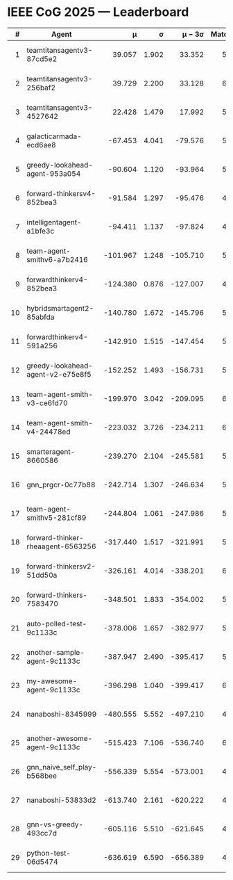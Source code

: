 # IEEE CoG 2025 — Leaderboard

| # | Agent | μ | σ | μ − 3σ | Matches | Updated |
|---:|---|---:|---:|---:|---:|---|
| 1 | teamtitansagentv3-87cd5e2 | 39.057 | 1.902 | 33.352 | 5872 | 2025-08-19 09:16 |
| 2 | teamtitansagentv3-256baf2 | 39.729 | 2.200 | 33.128 | 6108 | 2025-08-19 09:16 |
| 3 | teamtitansagentv3-4527642 | 22.428 | 1.479 | 17.992 | 5656 | 2025-08-19 09:16 |
| 4 | galacticarmada-ecd6ae8 | -67.453 | 4.041 | -79.576 | 5880 | 2025-08-19 09:16 |
| 5 | greedy-lookahead-agent-953a054 | -90.604 | 1.120 | -93.964 | 5568 | 2025-08-19 09:16 |
| 6 | forward-thinkersv4-852bea3 | -91.584 | 1.297 | -95.476 | 4989 | 2025-08-19 09:16 |
| 7 | intelligentagent-a1bfe3c | -94.411 | 1.137 | -97.824 | 4676 | 2025-08-19 09:16 |
| 8 | team-agent-smithv6-a7b2416 | -101.967 | 1.248 | -105.710 | 5720 | 2025-08-19 09:16 |
| 9 | forwardthinkerv4-852bea3 | -124.380 | 0.876 | -127.007 | 4756 | 2025-08-19 09:16 |
| 10 | hybridsmartagent2-85abfda | -140.780 | 1.672 | -145.796 | 5470 | 2025-08-19 09:16 |
| 11 | forwardthinkerv4-591a256 | -142.910 | 1.515 | -147.454 | 5155 | 2025-08-19 09:16 |
| 12 | greedy-lookahead-agent-v2-e75e8f5 | -152.252 | 1.493 | -156.731 | 5968 | 2025-08-19 09:16 |
| 13 | team-agent-smith-v3-ce6fd70 | -199.970 | 3.042 | -209.095 | 6346 | 2025-08-19 09:16 |
| 14 | team-agent-smith-v4-24478ed | -223.032 | 3.726 | -234.211 | 6026 | 2025-08-19 09:16 |
| 15 | smarteragent-8660586 | -239.270 | 2.104 | -245.581 | 5060 | 2025-08-19 09:16 |
| 16 | gnn_prgcr-0c77b88 | -242.714 | 1.307 | -246.634 | 5610 | 2025-08-19 09:16 |
| 17 | team-agent-smithv5-281cf89 | -244.804 | 1.061 | -247.986 | 5940 | 2025-08-19 09:16 |
| 18 | forward-thinker-rheaagent-6563256 | -317.440 | 1.517 | -321.991 | 5382 | 2025-08-19 09:16 |
| 19 | forward-thinkersv2-51dd50a | -326.161 | 4.014 | -338.201 | 6002 | 2025-08-19 09:16 |
| 20 | forward-thinkers-7583470 | -348.501 | 1.833 | -354.002 | 5340 | 2025-08-19 09:16 |
| 21 | auto-polled-test-9c1133c | -378.006 | 1.657 | -382.977 | 5500 | 2025-08-19 09:16 |
| 22 | another-sample-agent-9c1133c | -387.947 | 2.490 | -395.417 | 5820 | 2025-08-19 09:16 |
| 23 | my-awesome-agent-9c1133c | -396.298 | 1.040 | -399.417 | 6220 | 2025-08-19 09:16 |
| 24 | nanaboshi-8345999 | -480.555 | 5.552 | -497.210 | 4980 | 2025-08-19 09:16 |
| 25 | another-awesome-agent-9c1133c | -515.423 | 7.106 | -536.740 | 6400 | 2025-08-19 09:16 |
| 26 | gnn_naive_self_play-b568bee | -556.339 | 5.554 | -573.001 | 4820 | 2025-08-19 09:16 |
| 27 | nanaboshi-53833d2 | -613.740 | 2.161 | -620.222 | 4360 | 2025-08-19 09:16 |
| 28 | gnn-vs-greedy-493cc7d | -605.116 | 5.510 | -621.645 | 4920 | 2025-08-19 09:16 |
| 29 | python-test-06d5474 | -636.619 | 6.590 | -656.389 | 4730 | 2025-08-19 09:16 |
